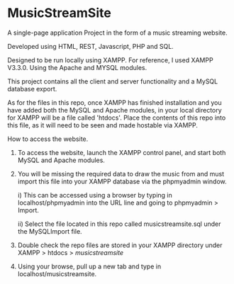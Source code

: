 # MusicStreamSite
A single-page application Project in the form of a music streaming website.

Developed using HTML, REST, Javascript, PHP and SQL.

Designed to be run locally using XAMPP. 
For reference, I used XAMPP V3.3.0. Using the Apache and MYSQL modules.


This project contains all the client and server functionality and a MySQL database export. 

As for the files in this repo, once XAMPP has finished installation and you have added both the MySQL and Apache modules, in your local directory for XAMPP will be a file called 'htdocs'. Place the contents of this repo into this file, as it will need to be seen and made hostable via XAMPP. 

How to access the website.

1. To access the website, launch the XAMPP control panel, and start both MySQL and Apache modules.
2. You will be missing the required data to draw the music from and must import this file into your XAMPP database via the phpmyadmin window.

    i) This can be accessed using a browser by typing in localhost/phpmyadmin  into the URL line and going to  phpmyadmin > Import.
   
    ii) Select the file located in this repo called musicstreamsite.sql under the MySQLImport file.
   
4. Double check the repo files are stored in your XAMPP directory under XAMPP > htdocs > *musicstreamsite*
5. Using your browse, pull up a new tab and type in localhost/musicstreamsite.

